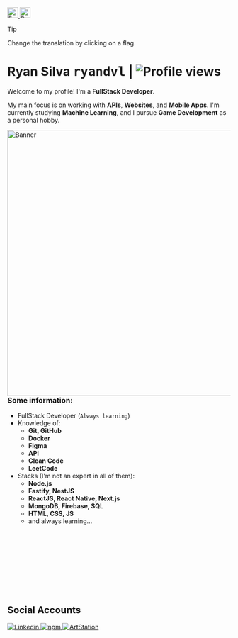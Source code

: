 <!-- TRANSLATIONS -->
<a href="./README.md">
  <picture>
    <source
      media="(prefers-color-scheme: dark)"
      height="24px"
      srcset="https://raw.githubusercontent.com/lipis/flag-icons/b919a036693ee1ee0434ef5ae05f93543fc4f437/flags/4x3/us.svg"
    >
    <source
      media="(prefers-color-scheme: light)"
      height="24px"
      srcset="https://raw.githubusercontent.com/lipis/flag-icons/b919a036693ee1ee0434ef5ae05f93543fc4f437/flags/4x3/us.svg"
    >
    <img alt="English (en-US)">
  </picture>
</a>
<a href="./README_pt-BR.md">
  <picture>
    <source
      media="(prefers-color-scheme: dark)"
      height="24px"
      srcset="https://raw.githubusercontent.com/lipis/flag-icons/b919a036693ee1ee0434ef5ae05f93543fc4f437/flags/4x3/br.svg"
    >
    <source
      media="(prefers-color-scheme: light)"
      height="24px"
      srcset="https://raw.githubusercontent.com/lipis/flag-icons/b919a036693ee1ee0434ef5ae05f93543fc4f437/flags/4x3/br.svg"
    >
    <img alt="Português do Brasil (pt-BR)">
  </picture>
</a>

> [!TIP]
> Change the translation by clicking on a flag.

<!-- TITLE -->
<h1>Ryan Silva <kbd>ryandvl</kbd> | <img src="https://komarev.com/ghpvc/?username=ryandvl&color=blue" alt="Profile views" /></h1>

<!-- DESCRIPTION -->
<p>Welcome to my profile! I'm a <b>FullStack Developer</b>.</p>

My main focus is on working with **APIs**, **Websites**, and **Mobile Apps**. I'm currently studying **Machine Learning**, and I pursue **Game Development** as a personal hobby.

<!-- BANNER -->
<picture>
  <source
    media="(prefers-color-scheme: dark)"
    height="600px"
    srcset="https://i.imgur.com/H2PGkM0.png"
  >
  <source
    media="(prefers-color-scheme: light)"
    height="600px"
    srcset="https://i.imgur.com/H2PGkM0.png"
  >
  <img align="right" alt="Banner">
</picture>

### Some information:
- FullStack Developer (`Always learning`)
- Knowledge of:
  - **Git, GitHub**
  - **Docker**
  - **Figma**
  - **API**
  - **Clean Code**
  - **LeetCode**
- Stacks (I'm not an expert in all of them):
  - **Node.js**
  - **Fastify, NestJS**
  - **ReactJS, React Native, Next.js**
  - **MongoDB, Firebase, SQL**
  - **HTML, CSS, JS**
  - and always learning...

<br />
<br />
<br />
<br />
<br />
<br />

<br />
<br />

<h2>Social Accounts</h2>

<!-- LINKEDIN -->
<a href="https://www.linkedin.com/in/ryandvl" target="_blank">
  <picture>
    <source
      media="(prefers-color-scheme: dark)"
      srcset="https://img.shields.io/badge/linkedin-white?style=for-the-badge&logo=linkedin&color=0072b1&logoColor=white"
    >
    <source
      media="(prefers-color-scheme: light)"
      srcset="https://img.shields.io/badge/linkedin-white?style=for-the-badge&logo=linkedin&color=960096&logoColor=white"
    >
    <img alt="Linkedin">
  </picture>
</a>

<!-- NPM -->
<a href="https://www.npmjs.com/~ryandvl" target="_blank">
  <picture>
    <source
      media="(prefers-color-scheme: dark)"
      srcset="https://img.shields.io/badge/npm-white?style=for-the-badge&logo=npm&color=cc3534&logoColor=white"
    >
    <source
      media="(prefers-color-scheme: light)"
      srcset="https://img.shields.io/badge/npm-white?style=for-the-badge&logo=npm&color=cc3534&logoColor=white"
    >
    <img alt="npm">
  </picture>
</a>

<!-- ARTSTATION -->
<a href="https://www.artstation.com/ryandvl" target="_blank">
  <picture>
    <source
      media="(prefers-color-scheme: dark)"
      srcset="https://img.shields.io/badge/artstation-white?style=for-the-badge&logo=artstation&color=0099e5&logoColor=white"
    >
    <source
      media="(prefers-color-scheme: light)"
      srcset="https://img.shields.io/badge/artstation-white?style=for-the-badge&logo=artstation&color=0099e5&logoColor=white"
    >
    <img alt="ArtStation">
  </picture>
</a>
